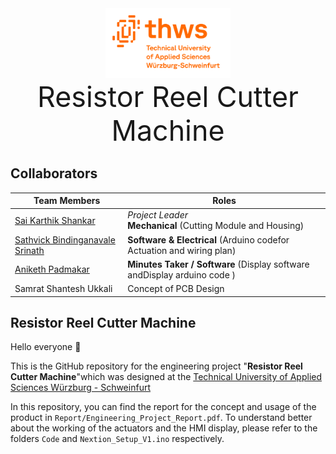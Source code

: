 <div align="center">

<picture>
  <img src="Images/Thws-logo_English.png" alt="logo" width="200">
</picture>
<br/>
<span style="font-size:3.2em;"> Resistor Reel Cutter Machine </span>
</div>

## Collaborators

| Team Members | Roles |
| ------------ | ----- |
| [Sai Karthik Shankar](https://github.comSai-Karthik-Shankar) | *Project Leader* </br>**Mechanical** (Cutting Module and Housing) |
| [Sathvick Bindinganavale Srinath](https://github.comSathvick11) | **Software & Electrical** (Arduino codefor Actuation and  wiring plan) |
| [Aniketh Padmakar](https://github.com/anibulbs) |**Minutes Taker / Software** (Display software andDisplay arduino code ) |
| Samrat Shantesh Ukkali | Concept of PCB Design |

## Resistor Reel Cutter Machine
Hello everyone 👋

This is the GitHub repository for the engineering project "**Resistor Reel Cutter Machine**"which was designed at the [Technical University of Applied Sciences Würzburg - Schweinfurt](https://www.thws.de)

In this repository, you can find the report for the concept and usage of the product in `Report/Engineering_Project_Report.pdf`. To understand better about the working of the actuators and the HMI display, please refer to the folders `Code` and `Nextion_Setup_V1.ino` respectively.